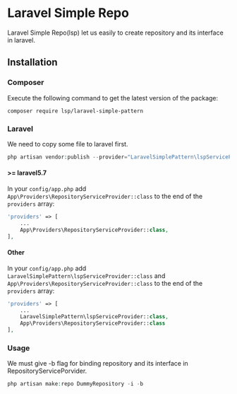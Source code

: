 # Laravel Simple Repo

Laravel Simple Repo(lsp) let us easily to create repository and its interface in laravel.

## Installation

### Composer

Execute the following command to get the latest version of the package:

```terminal
composer require lsp/laravel-simple-pattern
```

### Laravel

We need to copy some file to laravel first.
```php
php artisan vendor:publish --provider="LaravelSimplePattern\lspServiceProvider" --tag="install"
```

#### >= laravel5.7

In your `config/app.php` add `App\Providers\RepositoryServiceProvider::class` to the end of the `providers` array:

```php
'providers' => [
    ...
    App\Providers\RepositoryServiceProvider::class,
],
```

#### Other

In your `config/app.php` add `LaravelSimplePattern\lspServiceProvider::class` and `App\Providers\RepositoryServiceProvider::class` to the end of the `providers` array:

```php
'providers' => [
    ...
    LaravelSimplePattern\lspServiceProvider::class,
    App\Providers\RepositoryServiceProvider::class
],
```

### Usage

We must give -b flag for binding repository and its interface in RepositoryServicePorvider.

```php
php artisan make:repo DummyRepository -i -b
```

